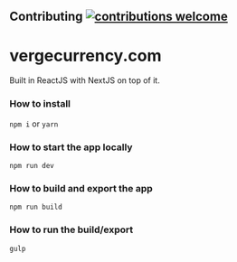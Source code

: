 ## Contributing [![contributions welcome](https://img.shields.io/badge/contributions-welcome-brightgreen.svg?style=flat)](https://github.com/StanFaas/vergecurrency.com-new)

# vergecurrency.com
Built in ReactJS with NextJS on top of it.

### How to install

`npm i` or `yarn`

### How to start the app locally

`npm run dev`

### How to build and export the app

`npm run build`

### How to run the build/export

`gulp`

